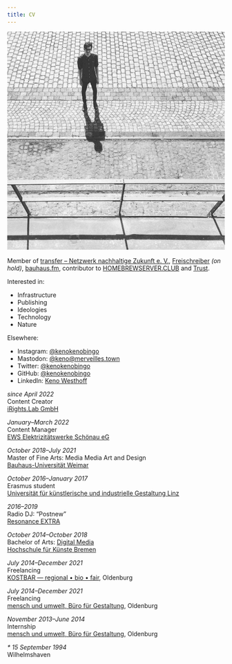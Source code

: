 ```yaml
---
title: CV
---
```


![K E N O ](/img/keno.jpg)

Member of [transfer – Netzwerk nachhaltige Zukunft e. V.](https://transfer-ol.de/), [Freischreiber](https://freischreiber.de/) _(on hold)_, [bauhaus.fm](https://www.uni-weimar.de/projekte/bauhaus-fm/), contributor to [HOMEBREWSERVER.CLUB](https://homebrewserver.club/) and [Trust](https://trust.support/).

Interested in:

- Infrastructure
- Publishing
- Ideologies
- Technology
- Nature

Elsewhere:
- Instagram: [@kenokenobingo](https://instagram.com/kenokenobingo)
- Mastodon: [@keno@merveilles.town](https://merveilles.town/@keno)
- Twitter: [@kenokenobingo](https://twitter.com/kenokenobingo)
- GitHub: [@kenokenobingo](https://github.com/kenokenobingo/)
- LinkedIn: [Keno Westhoff](https://www.linkedin.com/in/keno-westhoff-2a3505220/)

_since April 2022_  
Content Creator  
[iRights.Lab GmbH](https://irights-lab.de/)

_January–March 2022_  
Content Manager  
[EWS Elektrizitätswerke Schönau eG](https://www.ews-schoenau.de/)

_October 2018–July 2021_  
Master of Fine Arts: Media Media Art and Design  
[Bauhaus-Universität Weimar](https://www.uni-weimar.de/de/universitaet/start/)

_October 2016–January 2017_  
Erasmus student  
[Universität für künstlerische und industrielle Gestaltung Linz](https://www.ufg.at/)

_2016–2019_  
Radio DJ: “Postnew”  
[Resonance EXTRA](http://extra.resonance.fm/)

_October 2014–October 2018_  
Bachelor of Arts: [Digital Media](http://digitalmedia-bremen.de/)  
[Hochschule für Künste Bremen](https://www.hfk-bremen.de/)

_July 2014–December 2021_  
Freelancing  
[KOSTBAR — regional • bio • fair](https://kostbar-oldenburg.de/), Oldenburg

_July 2014–December 2021_  
Freelancing  
[mensch und umwelt, Büro für Gestaltung](https://mensch-und-umwelt.de/), Oldenburg

_November 2013–June 2014_  
Internship  
[mensch und umwelt, Büro für Gestaltung](https://mensch-und-umwelt.de/), Oldenburg

_\* 15 September 1994_  
Wilhelmshaven

